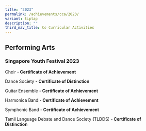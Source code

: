 ```yaml
---
title: "2023"
permalink: /achievements/cca/2023/
variant: tiptap
description: ""
third_nav_title: Co Curricular Activities
---
```

<h2>Performing Arts</h2>
<h3>Singapore Youth Festival 2023</h3>
<p>Choir -<strong> Certificate of Achievement </strong>
</p>
<p>Dance Society - <strong>Certificate of Distinction</strong>
</p>
<p>Guitar Ensemble -<strong> Certificate of Achievement</strong>
</p>
<p>Harmonica Band -<strong> Certificate of Achievement</strong>
</p>
<p>Symphonic Band -<strong> Certificate of Achievement</strong>
</p>
<p>Tamil Language Debate and Dance Society (TLDDS) -<strong> Certificate of Distinction</strong>
</p>